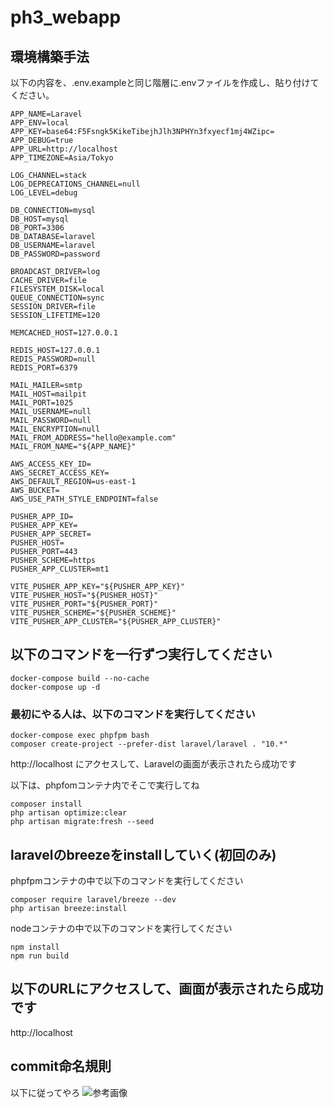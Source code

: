 # ph3_webapp

## 環境構築手法

以下の内容を、.env.exampleと同じ階層に.envファイルを作成し、貼り付けてください。
```console
APP_NAME=Laravel
APP_ENV=local
APP_KEY=base64:F5Fsngk5KikeTibejhJlh3NPHYn3fxyecf1mj4WZipc=
APP_DEBUG=true
APP_URL=http://localhost
APP_TIMEZONE=Asia/Tokyo

LOG_CHANNEL=stack
LOG_DEPRECATIONS_CHANNEL=null
LOG_LEVEL=debug

DB_CONNECTION=mysql
DB_HOST=mysql
DB_PORT=3306
DB_DATABASE=laravel
DB_USERNAME=laravel
DB_PASSWORD=password

BROADCAST_DRIVER=log
CACHE_DRIVER=file
FILESYSTEM_DISK=local
QUEUE_CONNECTION=sync
SESSION_DRIVER=file
SESSION_LIFETIME=120

MEMCACHED_HOST=127.0.0.1

REDIS_HOST=127.0.0.1
REDIS_PASSWORD=null
REDIS_PORT=6379

MAIL_MAILER=smtp
MAIL_HOST=mailpit
MAIL_PORT=1025
MAIL_USERNAME=null
MAIL_PASSWORD=null
MAIL_ENCRYPTION=null
MAIL_FROM_ADDRESS="hello@example.com"
MAIL_FROM_NAME="${APP_NAME}"

AWS_ACCESS_KEY_ID=
AWS_SECRET_ACCESS_KEY=
AWS_DEFAULT_REGION=us-east-1
AWS_BUCKET=
AWS_USE_PATH_STYLE_ENDPOINT=false

PUSHER_APP_ID=
PUSHER_APP_KEY=
PUSHER_APP_SECRET=
PUSHER_HOST=
PUSHER_PORT=443
PUSHER_SCHEME=https
PUSHER_APP_CLUSTER=mt1

VITE_PUSHER_APP_KEY="${PUSHER_APP_KEY}"
VITE_PUSHER_HOST="${PUSHER_HOST}"
VITE_PUSHER_PORT="${PUSHER_PORT}"
VITE_PUSHER_SCHEME="${PUSHER_SCHEME}"
VITE_PUSHER_APP_CLUSTER="${PUSHER_APP_CLUSTER}"

```

## 以下のコマンドを一行ずつ実行してください

```console
docker-compose build --no-cache
docker-compose up -d
```
### 最初にやる人は、以下のコマンドを実行してください
```
docker-compose exec phpfpm bash
composer create-project --prefer-dist laravel/laravel . "10.*"
```
http://localhost
にアクセスして、Laravelの画面が表示されたら成功です

以下は、phpfomコンテナ内でそこで実行してね
```console
composer install
php artisan optimize:clear
php artisan migrate:fresh --seed
```
## laravelのbreezeをinstallしていく(初回のみ)

phpfpmコンテナの中で以下のコマンドを実行してください
```console
composer require laravel/breeze --dev
php artisan breeze:install
```

nodeコンテナの中で以下のコマンドを実行してください
```
npm install
npm run build
```

## 以下のURLにアクセスして、画面が表示されたら成功です
http://localhost


## commit命名規則
以下に従ってやろ
![参考画像](./src/public/img/Screen%20Shot%202023-03-07%20at%2023.43.26.png)


